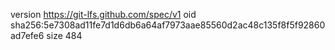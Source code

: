 version https://git-lfs.github.com/spec/v1
oid sha256:5e7308ad11fe7d1d6db6a64af7973aae85560d2ac48c135f8f5f92860ad7efe6
size 484
